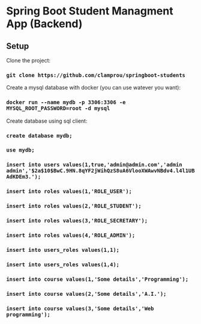 # Spring Boot Student Managment App (Backend)

## Setup

Clone the project:

### `git clone https://github.com/clamprou/springboot-students `

Create a mysql database with docker (you can use watever you want):

### `docker run --name mydb -p 3306:3306 -e MYSQL_ROOT_PASSWORD=root -d mysql`


Create database using sql client:
### `create database mydb;`
### `use mydb;`
### `insert into users values(1,true,'admin@admin.com','admin admin','$2a$10$BwC.9HN.8qYF2jWihQzS8uA6VlooXWAwvNBdv4.l4l1UBAdKDEm3.');`
### `insert into roles values(1,'ROLE_USER');`
### `insert into roles values(2,'ROLE_STUDENT');`
### `insert into roles values(3,'ROLE_SECRETARY');`
### `insert into roles values(4,'ROLE_ADMIN');`
### `insert into users_roles values(1,1);`
### `insert into users_roles values(1,4);`
### `insert into course values(1,'Some details','Programming');`
### `insert into course values(2,'Some details','A.I.');`
### `insert into course values(3,'Some details','Web programming');`
